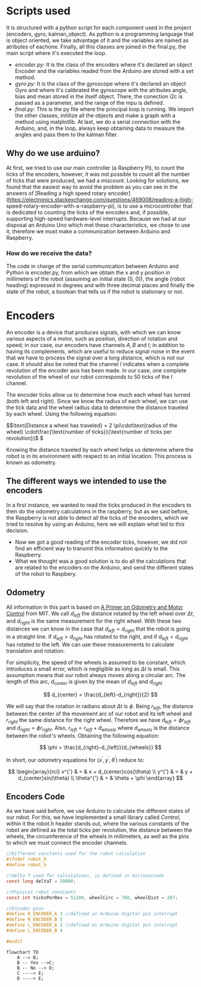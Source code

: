 # Scripts used
It is structured with a python script for each component used in the project (encoders, gyro, kalman_object). As python is a programming language that is object oriented, we take advantage of it and the variables are named as atributes of eachone. Finally, all this classes are joined in the final.py, the main script where it's executed the loop.
- $encoder.py$: It is the class of the encoders where it's declared an object Encoder and the variables readed from the Arduino are stored with a set method. 
- $gyro.py$: It is the class of the gyroscope where it's declared an object Gyro and where it's calibrated the gyroscope with the atributes angle, bias and mean stored in the itself object. There, the conection i2c is passed as a parameter, and the range of the mpu is defined.
- $final.py$: This is the py file where the principal loop is running. We import the other classes, initilize all the objects and make a graph with a method using matplotlib. At last, we do a serial connection with the Arduino, and, in the loop, always keep obtaining data to measure the angles and pass them to the kalman filter.

## Why do we use arduino? 
At first, we tried to use our main controller (a Raspberry Pi), to count the ticks of the encoders, however, it was not possible to count all the number of ticks that were produced, we had a miscount. Looking for solutions, we found that the easiest way to avoid the problem as you can see in the answers of [Reading a high speed rotary encoder](https://electronics.stackexchange.com/questions/469008/reading-a-high- speed-rotary-encoder-with-a-raspberry-pi), is to use a microcontroller that is dedicated to counting the ticks of the encoders and, if possible, supporting high-speed hardware-level interrupts. Because we had at our disposal an Arduino Uno which met these characteristics, we chose to use it, therefore we must make a communication between Arduino and Raspberry.

### How do we receive the data?
The code in charge of the serial communication between Arduino and Python is encoder.py, from which we obtain the x and y position in millimeters of the robot (assuming an initial state (0, 0)), the angle (robot heading) expressed in degrees and with three decimal places and finally the state of the robot, a boolean that tells us if the robot is stationary or not.

# Encoders
An encoder is a device that produces signals, with which we can know various aspects of a motor, such as position, direction of rotation and speed; in our case, our encoders have channels $A, B$ and $I$; in addition to having its complements, which are useful to reduce signal noise in the event that we have to process the signal over a long distance, which is not our case. It should also be noted that the channel $I$ indicates when a complete revolution of the encoder axis has been made. In our case, one complete revolution of the wheel of our robot corresponds to 50 ticks of the $I$ channel.

The encoder ticks allow us to determine how much each wheel has turned (both left and right). Since we know the radius of each wheel, we can use the tick data and the wheel radius data to determine the distance traveled by each wheel. Using the following equation:

$$\text{Distance a wheel has traveled} = 2 \pi\cdot\text{radius of the wheel} \cdot\frac{\text{number of ticks}}{\text{number of ticks per revolution}}$ $

Knowing the distance traveled by each wheel helps us determine where the robot is in its environment with respect to an initial location. This process is known as odometry.

## The different ways we intended to use the encoders
In a first instance, we wanted to read the ticks produced in the encoders to then do the odometry calculations in the raspberry, but as we said before, the Raspberry is not able to detect all the ticks of the encoders, which we tried to resolve by using an Arduino, here we will explain what led to this decision.
- Now we got a good reading of the encoder ticks, however, we did not find an efficient way to transmit this information quickly to the Raspberry.
- What we thought was a good solution is to do all the calculations that are related to the encoders on the Arduino, and send the different states of the robot to Raspbery.


## Odometry 
All information in this part is based on [A Primer on Odometry and Motor Control](https://ocw.mit.edu/courses/6-186-mobile-autonomous-systems-laboratory-january-iap-2005/resources/odomtutorial/) from MIT. We call $d_{left}$ the distance rotated by the left wheel over $\Delta t$, and $d_{right}$ is the same measurement for the right wheel. With these two distances we can know in the case that $d_{left}=d_{right}$ that the robot is going in a straight line. If $d_{left}\gt d_{right}$ has rotated to the right, and if $d_{left}\lt d_{right}$ has rotated to the left. We can use these measurements to calculate translation and rotation. 

For simplicity, the speed of the wheels is assumed to be constant, which introduces a small error, which is negligible as long as $\Delta t$ is small. This assumption means that our robot always moves along a circular arc. The length of this arc, $d_{center}$ is given by the mean of $d_{left}$ and $d_{right}$

$$ d_{center} = \frac{d_{left}-d_{right}}{2} $$

We will say that the rotation in radians about $\Delta t$ is $\phi$. Being $r_{left}$, the distance between the center of the movement arc of our robot and its left wheel and $r_{right}$ the same distance for the right wheel. Therefore we have $d_{left} = \phi{ r_{left} }$ and $d_{right} = \phi{ r_{right} }$. Also, $r_{left} = r_{left} + d_{wheels}$ where $d_{wheels}$ is the distance between the robot's wheels. Obtaining the following equation:

$$ \phi = \frac{d_{right}-d_{left}}{d_{wheels}} $$

In short, our odometry equations for $(x^{'}, y^{'}, \theta^{'})$ reduce to:

$$ \begin{array}{rcl}
x^{'} & = & x + d_{center}cos(\theta) \\
y^{'} & = & y + d_{center}sin(\theta) \\
\theta^{'} & = &  \theta + \phi
\end{array} $$



## Encoders Code

As we have said before, we use Arduino to calculate the different states of our robot. For this, we have implemented a small library called *Control*, within it the robot.h header stands out, where the various constants of the robot are defined as the total ticks per revolution, the distance between the wheels, the circumference of the wheels in millimeters, as well as the pins to which we must connect the encoder channels.

```c
//Different constants used for the robot calculation
#ifndef robot_h
#define robot_h

//delta T used for calculations, is defined in microseconds
const long deltaT = 50000;

//Physical robot constants
const int ticksPerRev = 51200, wheelCirc = 768, wheelDist = 287;

//Encoder pins
#define R_ENCODER_A 3 //defined as Arduino digital pin interrupt
#define R_ENCODER_B 5
#define L_ENCODER_A 2 //defined as Arduino digital pin interrupt
#define L_ENCODER_B 4

#endif
```

```mermaid
flowchart TD
    A --> B;
    B -- Yes -->C;
    B -- No --> D;
    C ----> E;
    D ----> E;
```
